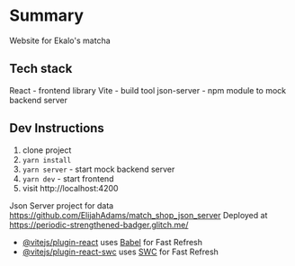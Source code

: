 
# Summary 
Website for Ekalo's matcha

## Tech stack 
React - frontend library
Vite  - build tool
json-server - npm module to mock backend server

## Dev Instructions
1. clone project
2. `yarn install`
3. `yarn server` - start mock backend server
3. `yarn dev` - start frontend
4. visit http://localhost:4200

Json Server project for data https://github.com/ElijahAdams/match_shop_json_server
Deployed at https://periodic-strengthened-badger.glitch.me/
- [@vitejs/plugin-react](https://github.com/vitejs/vite-plugin-react/blob/main/packages/plugin-react/README.md) uses [Babel](https://babeljs.io/) for Fast Refresh
- [@vitejs/plugin-react-swc](https://github.com/vitejs/vite-plugin-react-swc) uses [SWC](https://swc.rs/) for Fast Refresh
